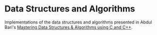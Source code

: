 # Data Structures and Algorithms
Implementations of the data structures and algorithms presented in Abdul Bari's [Mastering Data Structures & Algorithms using C and C++](https://www.udemy.com/course/datastructurescncpp/).
